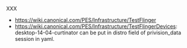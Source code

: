 
XXX
 * https://wiki.canonical.com/PES/Infrastructure/TestFlinger
 * https://wiki.canonical.com/PES/Infrastructure/TestFlingerDevices: desktop-14-04-curtinator can be put in distro field of privision_data session in yaml.
